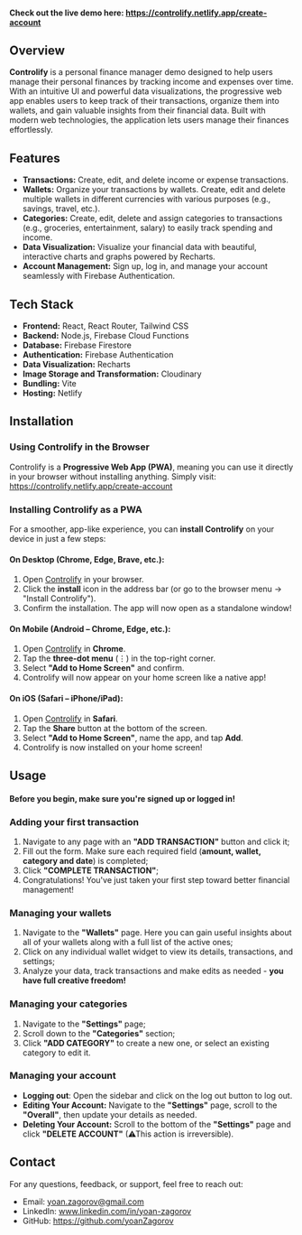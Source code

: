 #### **Check out the live demo here:** https://controlify.netlify.app/create-account
## Overview
**Controlify** is a  personal finance manager demo designed to help users manage their personal finances by tracking income and expenses over time. With an intuitive UI and powerful data visualizations, the progressive web app enables users to keep track of their transactions, organize them into wallets, and gain valuable insights from their financial data. Built with modern web technologies, the application lets users manage their finances effortlessly.

## **Features**
- **Transactions:** Create, edit, and delete income or expense transactions.
- **Wallets:** Organize your transactions by wallets. Create, edit and delete multiple wallets in different currencies with various purposes (e.g., savings, travel, etc.). 
- **Categories:** Create, edit, delete and assign categories to transactions (e.g., groceries, entertainment, salary) to easily track spending and income.
- **Data Visualization:** Visualize your financial data with beautiful, interactive charts and graphs powered by Recharts.
- **Account Management:** Sign up, log in, and manage your account seamlessly with Firebase Authentication.

## **Tech Stack**
- **Frontend:** React, React Router, Tailwind CSS
- **Backend:** Node.js, Firebase Cloud Functions
- **Database:** Firebase Firestore
- **Authentication:** Firebase Authentication
- **Data Visualization:** Recharts
- **Image Storage and Transformation:** Cloudinary
- **Bundling:** Vite
- **Hosting:** Netlify

## **Installation**  

### **Using Controlify in the Browser**  
Controlify is a **Progressive Web App (PWA)**, meaning you can use it directly in your browser without installing anything. Simply visit: https://controlify.netlify.app/create-account

### **Installing Controlify as a PWA**  
For a smoother, app-like experience, you can **install Controlify** on your device in just a few steps:  

#### **On Desktop (Chrome, Edge, Brave, etc.):**  
1. Open [Controlify](https://controlify.netlify.app/create-account) in your browser.  
2. Click the **install** icon in the address bar (or go to the browser menu → "Install Controlify").  
3. Confirm the installation. The app will now open as a standalone window!  

#### **On Mobile (Android – Chrome, Edge, etc.):**  
1. Open [Controlify](https://controlify.netlify.app/create-account) in **Chrome**.  
2. Tap the **three-dot menu** (⋮) in the top-right corner.  
3. Select **"Add to Home Screen"** and confirm.  
4. Controlify will now appear on your home screen like a native app!  

#### **On iOS (Safari – iPhone/iPad):**  
1. Open [Controlify](https://controlify.netlify.app/create-account) in **Safari**.  
2. Tap the **Share** button  at the bottom of the screen.  
3. Select **"Add to Home Screen"**, name the app, and tap **Add**.  
4. Controlify is now installed on your home screen!  

## **Usage**
#### **Before you begin, make sure you're signed up or logged in!**  

### **Adding your first transaction**
1. Navigate to any page with an **"ADD TRANSACTION"** button and click it;
2. Fill out the form. Make sure each required field (**amount, wallet, category and date**) is completed;
3. Click **"COMPLETE TRANSACTION"**;
4. Congratulations! You've just taken your first step toward better financial management!

### **Managing your wallets**
1. Navigate to the **"Wallets"** page. Here you can gain useful insights about all of your wallets along with a full list of the active ones;
2. Click on any individual wallet widget to view its details, transactions, and settings;
3. Analyze your data, track transactions and make edits as needed - **you have full creative freedom!**

### **Managing your categories**
1. Navigate to the **"Settings"** page;
2. Scroll down to the **"Categories"** section;
3. Click **"ADD CATEGORY"** to create a new one, or select an existing category to edit it.  

### **Managing your account**
- **Logging out**: Open the sidebar and click on the log out button to log out.
- **Editing Your Account:** Navigate to the **"Settings"** page, scroll to the **"Overall"**, then update your details as needed.
- **Deleting Your Account:** Scroll to the bottom of the **"Settings"** page and click **"DELETE ACCOUNT"** (⚠This action is irreversible).  

## **Contact**
For any questions, feedback, or support, feel free to reach out:
- Email: yoan.zagorov@gmail.com
- LinkedIn: www.linkedin.com/in/yoan-zagorov
- GitHub: https://github.com/yoanZagorov
